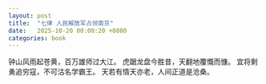 ```yaml
---
layout: post
title:  "七律 人民解放军占领南京"
date:   2025-10-20 00:00:20 +0800
categories: book
---
```

钟山风雨起苍黄，百万雄师过大江。
虎踞龙盘今胜昔，天翻地覆慨而慷。
宜将剩勇追穷寇，不可沽名学霸王。
天若有情天亦老，人间正道是沧桑。


 







